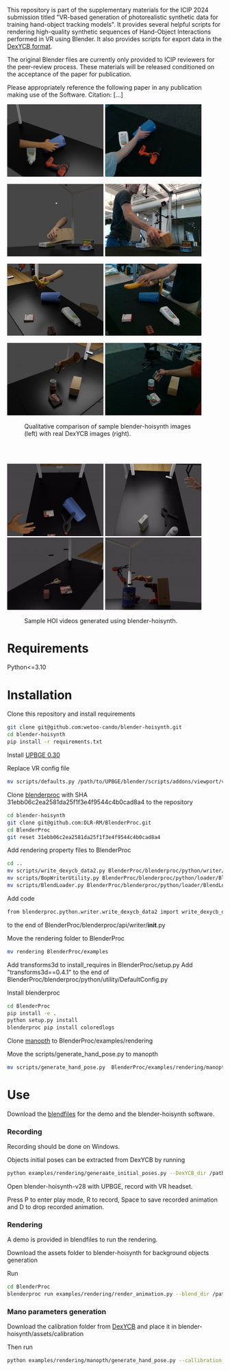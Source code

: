 This repository is part of the supplementary materials for the ICIP 2024 submission titled "VR-based generation of photorealistic synthetic data for training hand-object tracking models". It provides several helpful scripts for rendering high-quality synthetic sequences of Hand-Object Interactions performed in VR using Blender. It also provides scripts for export data in the [DexYCB format](https://dex-ycb.github.io/).

The original Blender files are currently only provided to ICIP reviewers for the peer-review process. These materials will be released conditioned on the acceptance of the paper for publication. 

Please appropriately reference the following paper in any publication making use of the Software.
Citation: [...]


<img src="./videos_and_figures/hoi_subject1_145915_841412060263_000053.jpg" width="225" /> <img src="./videos_and_figures/real_subject1_145915_841412060263_000046.jpg" width="225" />

<img src="./videos_and_figures/hoi_subject2_154450_836212060125_000051.jpg" width="225" /> <img src="./videos_and_figures/real_subject2_154450_836212060125_000035.jpg" width="225" />

<img src="./videos_and_figures/hoi_subject3_141935_932122061900_000055.jpg" width="225" /> <img src="./videos_and_figures/real_subject3_141935_932122061900_000055.jpg" width="225" />

<img src="./videos_and_figures/hoi_subject10_112447_840412060917_000041.jpg" width="225" /> <img src="./videos_and_figures/real_subject10_112447_840412060917_000041.jpg" width="225" />
<figure>
<figcaption>Qualitative comparison of sample blender-hoisynth images (left) with real DexYCB images (right). </figcaption>
</figure>

<br><br>


<img src="./videos_and_figures/hoi_subject1_153148_932122060857.gif" width="225" alt="Your GIF Description" />
<img src="./videos_and_figures/hoi_subject2_145951_932122060861.gif" width="225" alt="Your GIF Description" />
<img src="./videos_and_figures/hoi_subject3_145150_932122062010.gif" width="225" alt="Your GIF Description" />
<img src="./videos_and_figures/hoi_subject10_110947_839512060362.gif" width="225" alt="Your GIF Description" />
<figure>
<figcaption>Sample HOI videos generated using blender-hoisynth. </figcaption>
</figure>


# Requirements
Python<=3.10

# Installation
Clone this repository and install requirements
```bash
git clone git@github.com:wetoo-cando/blender-hoisynth.git
cd blender-hoisynth
pip install -r requirements.txt
```

Install [UPBGE 0.30](https://github.com/UPBGE/upbge/releases)

Replace VR config file
```bash
mv scripts/defaults.py /path/to/UPBGE/blender/scripts/addons/viewport/vr_preview/configs/defaults.py
```

Clone [blenderproc](https://github.com/DLR-RM/BlenderProc) with SHA 31ebb06c2ea2581da25f1f3e4f9544c4b0cad8a4 to the repository

```bash
cd blender-hoisynth
git clone git@github.com:DLR-RM/BlenderProc.git
cd BlenderProc
git reset 31ebb06c2ea2581da25f1f3e4f9544c4b0cad8a4
```

Add rendering property files to BlenderProc
```bash
cd ..
mv scripts/write_dexycb_data2.py BlenderProc/blenderproc/python/writer/write_dexycb_data2.py
mv scripts/BopWriterUtility.py BlenderProc/blenderproc/python/loader/BlendLoader.py
mv scripts/BlendLoader.py BlenderProc/blenderproc/python/loader/BlendLoader.py
```

Add code
```bash
from blenderproc.python.writer.write_dexycb_data2 import write_dexycb_data2
``` 
to the end of BlenderProc/blenderproc/api/writer/__init__.py

Move the rendering folder to BlenderProc
```bash
mv rendering BlenderProc/examples
```
Add transforms3d to install_requires in BlenderProc/setup.py
Add "transforms3d==0.4.1" to the end of BlenderProc/blenderproc/python/utility/DefaultConfig.py

Install blenderproc
```bash
cd BlenderProc
pip install -e .
python setup.py install
blenderproc pip install coloredlogs
```

Clone [manopth](https://github.com/hassony2/manopth) to BlenderProc/examples/rendering

Move the scripts/generate_hand_pose.py to manopth
```bash
mv scripts/generate_hand_pose.py  BlenderProc/examples/rendering/manopth
```
# Use
Download the [blendfiles]() for the demo and the blender-hoisynth software.

### Recording
Recording should be done on Windows.

Objects initial poses can be extracted from DexYCB by running
```bash 
python examples/rendering/generaate_initial_poses.py --DexYCB_dir /path/to/DexYCB --output_dir /path/to/output/dir
```

Open blender-hoisynth-v28 with UPBGE, record with VR headset.

Press P to enter play mode, R to record, Space to save recorded animation and D to drop recorded animation.

### Rendering
A demo is provided in blendfiles to run the rendering.

Download the assets folder to blender-hoisynth for background objects generation

Run
```bash
cd BlenderProc
blenderproc run examples/rendering/render_animation.py --blend_dir /path/to/blend/files --assets_dir /path/to/assets/folder --pose_dir /path/to/object/initial/position/folder --output_folder /path/to/output/folder --Subject_id your subject id --hand_armature hand armature name
```

### Mano parameters generation
Download the calibration folder from [DexYCB](https://dex-ycb.github.io/) and place it in blender-hoisynth/assets/calibration

Then run
```bash
python examples/rendering/manopth/generate_hand_pose.py --callibration_dir /path/to/calibration/folder -pose_dir /path/to/object/initial/position/folder --output_dir /path/to/render/results --mano_dir /mano/shape/parameter/folder/name --Subject_id your subject id
```